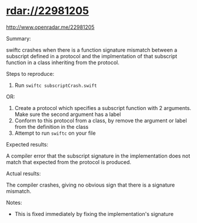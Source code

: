 # <rdar://22981205>

<http://www.openradar.me/22981205>

Summary:

swiftc crashes when there is a function signature mismatch between a
subscript defined in a protocol and the implmentation of that subscript
function in a class inheriting from the protocol.

Steps to reproduce:

1. Run `swiftc subscriptCrash.swift`

OR:

1. Create a protocol which specifies a subscript function with 2
   arguments. Make sure the second argument has a label
2. Conform to this protocol from a class, by remove the argument or
   label from the definition in the class
3. Attempt to run `swiftc` on your file

Expected results:

A compiler error that the subscript signature in the implementation does
not match that expected from the protocol is produced.

Actual results:

The compiler crashes, giving no obvious sign that there is a signature
mismatch.

Notes:

- This is fixed immediately by fixing the implementation's signature
